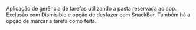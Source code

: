 Aplicação de gerência de tarefas utilizando a pasta reservada ao app. Exclusão com Dismisible e opção de desfazer com SnackBar. Também há a opção de marcar a tarefa como feita.
